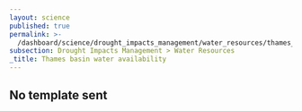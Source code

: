 ```yaml
---
layout: science
published: true
permalink: >-
  /dashboard/science/drought_impacts_management/water_resources/thames_availability/
subsection: Drought Impacts Management > Water Resources
_title: Thames basin water availability
---
```


## No template sent
